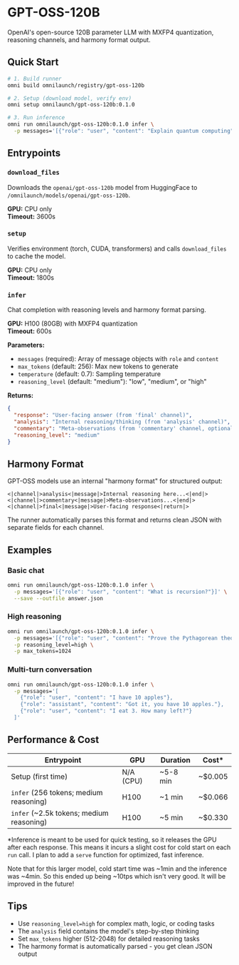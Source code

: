 # GPT-OSS-120B

OpenAI's open-source 120B parameter LLM with MXFP4 quantization, reasoning channels, and harmony format output.

## Quick Start

```bash
# 1. Build runner
omni build omnilaunch/registry/gpt-oss-120b

# 2. Setup (download model, verify env)
omni setup omnilaunch/gpt-oss-120b:0.1.0

# 3. Run inference
omni run omnilaunch/gpt-oss-120b:0.1.0 infer \
  -p messages='[{"role": "user", "content": "Explain quantum computing"}]'
```

## Entrypoints

### `download_files`
Downloads the `openai/gpt-oss-120b` model from HuggingFace to `/omnilaunch/models/openai/gpt-oss-120b`.

**GPU:** CPU only  
**Timeout:** 3600s

### `setup`
Verifies environment (torch, CUDA, transformers) and calls `download_files` to cache the model.

**GPU:** CPU only  
**Timeout:** 1800s

### `infer`
Chat completion with reasoning levels and harmony format parsing.

**GPU:** H100 (80GB) with MXFP4 quantization  
**Timeout:** 600s

**Parameters:**
- `messages` (required): Array of message objects with `role` and `content`
- `max_tokens` (default: 256): Max new tokens to generate
- `temperature` (default: 0.7): Sampling temperature
- `reasoning_level` (default: "medium"): "low", "medium", or "high"

**Returns:**
```json
{
  "response": "User-facing answer (from 'final' channel)",
  "analysis": "Internal reasoning/thinking (from 'analysis' channel)",
  "commentary": "Meta-observations (from 'commentary' channel, optional)",
  "reasoning_level": "medium"
}
```

## Harmony Format

GPT-OSS models use an internal "harmony format" for structured output:

```
<|channel|>analysis<|message|>Internal reasoning here...<|end|>
<|channel|>commentary<|message|>Meta-observations...<|end|>
<|channel|>final<|message|>User-facing response<|return|>
```

The runner automatically parses this format and returns clean JSON with separate fields for each channel.

## Examples

### Basic chat
```bash
omni run omnilaunch/gpt-oss-120b:0.1.0 infer \
  -p messages='[{"role": "user", "content": "What is recursion?"}]' \
  --save --outfile answer.json
```

### High reasoning
```bash
omni run omnilaunch/gpt-oss-120b:0.1.0 infer \
  -p messages='[{"role": "user", "content": "Prove the Pythagorean theorem"}]' \
  -p reasoning_level=high \
  -p max_tokens=1024
```

### Multi-turn conversation
```bash
omni run omnilaunch/gpt-oss-120b:0.1.0 infer \
  -p messages='[
    {"role": "user", "content": "I have 10 apples"},
    {"role": "assistant", "content": "Got it, you have 10 apples."},
    {"role": "user", "content": "I eat 3. How many left?"}
  ]'
```

## Performance & Cost

| Entrypoint | GPU | Duration | Cost* |
|------------|-----|----------|-------|
| Setup (first time) | N/A (CPU) | ~5-8 min | ~$0.005 |
| `infer` (256 tokens; medium reasoning) | H100 | ~1 min | ~$0.066 |
| `infer` (~2.5k tokens; medium reasoning) | H100 | ~5 min | ~$0.330 |

*Inference is meant to be used for quick testing, so it releases the GPU after each response. This means it incurs a slight cost for cold start on each `run` call. I plan to add a `serve` function for optimized, fast inference.

Note that for this larger model, cold start time was ~1min and the inference was ~4min. So this ended up being ~10tps which isn't very good. It will be improved in the future!

## Tips

- Use `reasoning_level=high` for complex math, logic, or coding tasks
- The `analysis` field contains the model's step-by-step thinking
- Set `max_tokens` higher (512-2048) for detailed reasoning tasks
- The harmony format is automatically parsed - you get clean JSON output

